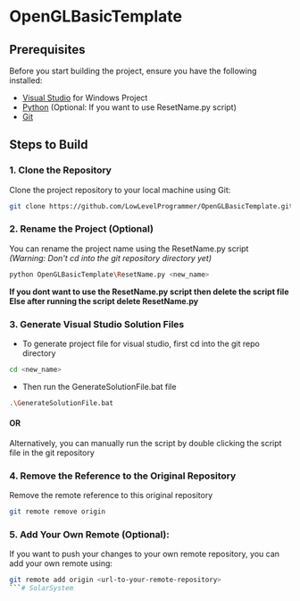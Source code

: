 # OpenGLBasicTemplate
## Prerequisites
Before you start building the project, ensure you have the following installed:
- [Visual Studio](https://visualstudio.microsoft.com/) for Windows Project
- [Python](https://www.python.org/downloads/) (Optional: If you want to use ResetName.py script)
- [Git](https://git-scm.com/)

## Steps to Build

### 1. Clone the Repository
Clone the project repository to your local machine using Git:
```bash
git clone https://github.com/LowLevelProgrammer/OpenGLBasicTemplate.git
```

### 2. Rename the Project (Optional)
You can rename the project name using the ResetName.py script<br>
*(Warning: Don't cd into the git repository directory yet)*
```bash
python OpenGLBasicTemplate\ResetName.py <new_name>
```

**If you dont want to use the ResetName.py script then delete the script file**<br>
**Else after running the script delete ResetName.py**
### 3. Generate Visual Studio Solution Files
- To generate project file for visual studio, first cd into the git repo directory
```bash
cd <new_name>
```

- Then run the GenerateSolutionFile.bat file
```bash
.\GenerateSolutionFile.bat
```
#### OR

Alternatively, you can manually run the script by double clicking the script file in the git repository

### 4. Remove the Reference to the Original Repository
Remove the remote reference to this original repository
```bash
git remote remove origin
```

### 5. Add Your Own Remote (Optional):
If you want to push your changes to your own remote repository, you can add your own remote using:
```bash
git remote add origin <url-to-your-remote-repository>
```#   S o l a r S y s t e m  
 